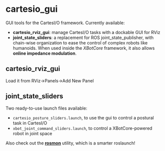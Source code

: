 # cartesio_gui
GUI tools for the CartesI/O framework. Currently available:
- **cartesio_rviz_gui**: manage CartesI/O tasks with a dockable GUI for RViz
- **joint_state_sliders**: a replacement for ROS joint_state_publisher, with chain-wise organization to ease the control of complex robots like humanoids. When used inside the *XBotCore* framework, it also allows **online impedance modulation**.

## cartesio_rviz_gui
Load it from RViz->Panels->Add New Panel

## joint_state_sliders
Two ready-to-use launch files available:
 - `cartesio_posture_sliders.launch`, to use the gui to control a postural task in CartesI/O
 - `xbot_joint_command_sliders.launch`, to control a XBotCore-powered robot in joint space
 
Also check out the [**rosmon**](http://wiki.ros.org/rosmon) utility, which is a smarter roslaunch!
